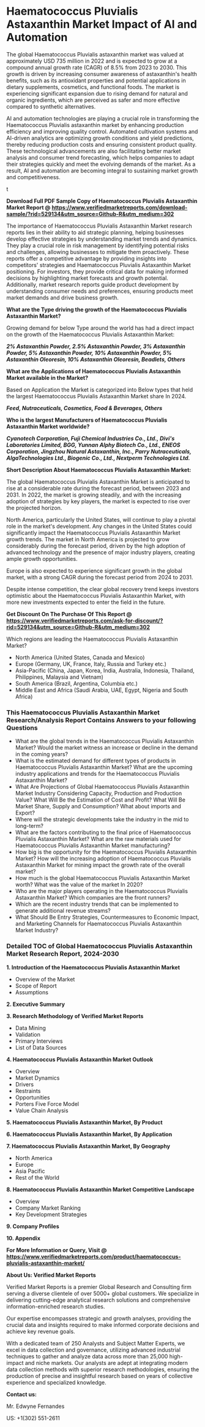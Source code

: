 <meta name="title" content="Global Haematococcus Pluvialis Astaxanthin Market Impact of AI and Automation"><meta name="description" content="The global Haematococcus Pluvialis astaxanthin market was valued at approximately USD 735 million in 2022 and is expected to grow at a compound annual growth rate (CAG"><meta name="title" content="Haematococcus Pluvialis Astaxanthin Market Size, Share, Scope, Trends, Growth, Opportunities, Analysis, Forecast"><h1>Haematococcus Pluvialis Astaxanthin Market Impact of AI and Automation</h1><p>The global Haematococcus Pluvialis astaxanthin market was valued at approximately USD 735 million in 2022 and is expected to grow at a compound annual growth rate (CAGR) of 8.5% from 2023 to 2030. This growth is driven by increasing consumer awareness of astaxanthin's health benefits, such as its antioxidant properties and potential applications in dietary supplements, cosmetics, and functional foods. The market is experiencing significant expansion due to rising demand for natural and organic ingredients, which are perceived as safer and more effective compared to synthetic alternatives.</p><p>AI and automation technologies are playing a crucial role in transforming the Haematococcus Pluvialis astaxanthin market by enhancing production efficiency and improving quality control. Automated cultivation systems and AI-driven analytics are optimizing growth conditions and yield predictions, thereby reducing production costs and ensuring consistent product quality. These technological advancements are also facilitating better market analysis and consumer trend forecasting, which helps companies to adapt their strategies quickly and meet the evolving demands of the market. As a result, AI and automation are becoming integral to sustaining market growth and competitiveness.</p>t</p><p id="" class=""><strong>Download Full PDF Sample Copy of Haematococcus Pluvialis Astaxanthin Market Report @ <a href="https://www.verifiedmarketreports.com/download-sample/?rid=529134&utm_source=Github-R&utm_medium=302" target="_blank">https://www.verifiedmarketreports.com/download-sample/?rid=529134&utm_source=Github-R&utm_medium=302</a></strong></p><p>The importance of&nbsp;Haematococcus Pluvialis Astaxanthin Market research reports lies in their ability to aid strategic planning, helping businesses develop effective strategies by understanding market trends and dynamics. They play a crucial role in risk management by identifying potential risks and challenges, allowing businesses to mitigate them proactively. These reports offer a competitive advantage by providing insights into competitors' strategies and Haematococcus Pluvialis Astaxanthin Market positioning. For investors, they provide critical data for making informed decisions by highlighting market forecasts and growth potential. Additionally, market research reports guide product development by understanding consumer needs and preferences, ensuring products meet market demands and drive business growth.</p><p><strong>What are the&nbsp;Type driving the growth of the Haematococcus Pluvialis Astaxanthin Market?</strong></p><p id="" class="">Growing demand for below Type around the world has had a direct impact on the growth of the Haematococcus Pluvialis Astaxanthin Market:</p><em><strong>2% Astaxanthin Powder, 2.5% Astaxanthin Powder, 3% Astaxanthin Powder, 5% Astaxanthin Powder, 10% Astaxanthin Powder, 5% Astaxanthin Oleoresin, 10% Astaxanthin Oleoresin, Beadlets, Others</strong></em></p><strong>What are the&nbsp;Applications&nbsp;of Haematococcus Pluvialis Astaxanthin Market available in the Market?</strong></p><p id="" class="">Based on Application the Market is categorized into Below types that held the largest Haematococcus Pluvialis Astaxanthin Market share In 2024.</p><em><strong>Feed, Nutraceuticals, Cosmetics, Food & Beverages, Others</strong></em></p><strong>Who is the largest Manufacturers of Haematococcus Pluvialis Astaxanthin Market worldwide?</strong></p><p><em><strong>Cyanotech Corporation, Fuji Chemical Industries Co., Ltd., Divi's Laboratories Limited, BGG, Yunnan Alphy Biotech Co., Ltd., ENEOS Corporation, Jingzhou Natural Astaxanthin, Inc., Parry Nutraceuticals, AlgaTechnologies Ltd., Biogenic Co., Ltd., Nextperm Technologies Ltd.</strong></em></p><p id="" class=""><strong>Short Description About Haematococcus Pluvialis Astaxanthin Market:</strong></p><p>The global Haematococcus Pluvialis Astaxanthin Market is anticipated to rise at a considerable rate during the forecast period, between 2023 and 2031. In 2022, the market is growing steadily, and with the increasing adoption of strategies by key players, the market is expected to rise over the projected horizon.</p><p>North America, particularly the United States, will continue to play a pivotal role in the market's development. Any changes in the United States could significantly impact the Haematococcus Pluvialis Astaxanthin Market growth trends. The market in North America is projected to grow considerably during the forecast period, driven by the high adoption of advanced technology and the presence of major industry players, creating ample growth opportunities.</p><p>Europe is also expected to experience significant growth in the global market, with a strong CAGR during the forecast period from 2024 to 2031.</p><p>Despite intense competition, the clear global recovery trend keeps investors optimistic about the Haematococcus Pluvialis Astaxanthin Market, with more new investments expected to enter the field in the future.</p><p id="" class=""><strong>Get Discount On The Purchase Of This Report @ <a href="https://www.verifiedmarketreports.com/ask-for-discount/?rid=529134&utm_source=Github-R&utm_medium=302" target="_blank">https://www.verifiedmarketreports.com/ask-for-discount/?rid=529134&utm_source=Github-R&utm_medium=302</a></strong></p>Which regions are leading the Haematococcus Pluvialis Astaxanthin Market?</p><ul><li>North America (United States, Canada and Mexico)</li><li>Europe (Germany, UK, France, Italy, Russia and Turkey etc.)</li><li>Asia-Pacific (China, Japan, Korea, India, Australia, Indonesia, Thailand, Philippines, Malaysia and Vietnam)</li><li>South America (Brazil, Argentina, Columbia etc.)</li><li>Middle East and Africa (Saudi Arabia, UAE, Egypt, Nigeria and South Africa)</li></ul><h3 id="" class="">This Haematococcus Pluvialis Astaxanthin Market Research/Analysis Report Contains Answers to your following Questions</h3><ul><li>What are the global trends in the Haematococcus Pluvialis Astaxanthin Market? Would the market witness an increase or decline in the demand in the coming years?</li><li>What is the estimated demand for different types of products in Haematococcus Pluvialis Astaxanthin Market? What are the upcoming industry applications and trends for the Haematococcus Pluvialis Astaxanthin Market?</li><li>What Are Projections of Global Haematococcus Pluvialis Astaxanthin Market Industry Considering Capacity, Production and Production Value? What Will Be the Estimation of Cost and Profit? What Will Be Market Share, Supply and Consumption? What about imports and Export?</li><li>Where will the strategic developments take the industry in the mid to long-term?</li><li>What are the factors contributing to the final price of Haematococcus Pluvialis Astaxanthin Market? What are the raw materials used for Haematococcus Pluvialis Astaxanthin Market manufacturing?</li><li>How big is the opportunity for the Haematococcus Pluvialis Astaxanthin Market? How will the increasing adoption of Haematococcus Pluvialis Astaxanthin Market for mining impact the growth rate of the overall market?</li><li>How much is the global Haematococcus Pluvialis Astaxanthin Market worth? What was the value of the market In 2020?</li><li>Who are the major players operating in the Haematococcus Pluvialis Astaxanthin Market? Which companies are the front runners?</li><li>Which are the recent industry trends that can be implemented to generate additional revenue streams?</li><li>What Should Be Entry Strategies, Countermeasures to Economic Impact, and Marketing Channels for Haematococcus Pluvialis Astaxanthin Market Industry?</li></ul><h3 id="" class="">Detailed TOC of Global Haematococcus Pluvialis Astaxanthin Market Research Report, 2024-2030</h3><p id="" class=""><strong>1. Introduction of the Haematococcus Pluvialis Astaxanthin Market</strong></p><ul><li>Overview of the Market</li><li>Scope of Report</li><li>Assumptions</li></ul><p id="" class=""><strong>2. Executive Summary</strong></p><p id="" class=""><strong>3. Research Methodology of Verified Market Reports</strong></p><ul><li>Data Mining</li><li>Validation</li><li>Primary Interviews</li><li>List of Data Sources</li></ul><p id="" class=""><strong>4. Haematococcus Pluvialis Astaxanthin Market Outlook</strong></p><ul><li>Overview</li><li>Market Dynamics</li><li>Drivers</li><li>Restraints</li><li>Opportunities</li><li>Porters Five Force Model</li><li>Value Chain Analysis</li></ul><p id="" class=""><strong>5. Haematococcus Pluvialis Astaxanthin Market, By Product</strong></p><p id="" class=""><strong>6. Haematococcus Pluvialis Astaxanthin Market, By Application</strong></p><p id="" class=""><strong>7. Haematococcus Pluvialis Astaxanthin Market, By Geography</strong></p><ul><li>North America</li><li>Europe</li><li>Asia Pacific</li><li>Rest of the World</li></ul><p id="" class=""><strong>8. Haematococcus Pluvialis Astaxanthin Market Competitive Landscape</strong></p><ul><li>Overview</li><li>Company Market Ranking</li><li>Key Development Strategies</li></ul><p id="" class=""><strong>9. Company Profiles</strong></p><p id="" class=""><strong>10. Appendix</strong></p><p id="" class=""><strong>For More Information or Query, Visit @ <a href="https://www.verifiedmarketreports.com/product/haematococcus-pluvialis-astaxanthin-market/" target="_blank">https://www.verifiedmarketreports.com/product/haematococcus-pluvialis-astaxanthin-market/</a></strong></p><p id="" class=""><strong>About Us: Verified Market Reports</strong></p><p id="" class="">Verified Market Reports is a premier Global Research and Consulting firm serving a diverse clientele of over 5000+ global customers. We specialize in delivering cutting-edge analytical research solutions and comprehensive information-enriched research studies.</p><p id="" class="">Our expertise encompasses strategic and growth analyses, providing the crucial data and insights required to make informed corporate decisions and achieve key revenue goals.</p><p id="" class="">With a dedicated team of 250 Analysts and Subject Matter Experts, we excel in data collection and governance, utilizing advanced industrial techniques to gather and analyze data across more than 25,000 high-impact and niche markets. Our analysts are adept at integrating modern data collection methods with superior research methodologies, ensuring the production of precise and insightful research based on years of collective experience and specialized knowledge.</p><p id="" class=""><strong>Contact us:</strong></p><p id="" class="">Mr. Edwyne Fernandes</p><p id="" class="">US: +1(302) 551-2611</p>